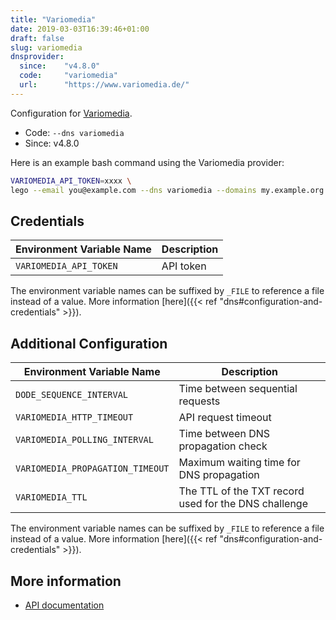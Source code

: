```yaml
---
title: "Variomedia"
date: 2019-03-03T16:39:46+01:00
draft: false
slug: variomedia
dnsprovider:
  since:    "v4.8.0"
  code:     "variomedia"
  url:      "https://www.variomedia.de/"
---
```


<!-- THIS DOCUMENTATION IS AUTO-GENERATED. PLEASE DO NOT EDIT. -->
<!-- providers/dns/variomedia/variomedia.toml -->
<!-- THIS DOCUMENTATION IS AUTO-GENERATED. PLEASE DO NOT EDIT. -->


Configuration for [Variomedia](https://www.variomedia.de/).


<!--more-->

- Code: `--dns variomedia`
- Since: v4.8.0


Here is an example bash command using the Variomedia provider:

```bash
VARIOMEDIA_API_TOKEN=xxxx \
lego --email you@example.com --dns variomedia --domains my.example.org run
```




## Credentials

| Environment Variable Name | Description |
|-----------------------|-------------|
| `VARIOMEDIA_API_TOKEN` | API token |

The environment variable names can be suffixed by `_FILE` to reference a file instead of a value.
More information [here]({{< ref "dns#configuration-and-credentials" >}}).


## Additional Configuration

| Environment Variable Name | Description |
|--------------------------------|-------------|
| `DODE_SEQUENCE_INTERVAL` | Time between sequential requests |
| `VARIOMEDIA_HTTP_TIMEOUT` | API request timeout |
| `VARIOMEDIA_POLLING_INTERVAL` | Time between DNS propagation check |
| `VARIOMEDIA_PROPAGATION_TIMEOUT` | Maximum waiting time for DNS propagation |
| `VARIOMEDIA_TTL` | The TTL of the TXT record used for the DNS challenge |

The environment variable names can be suffixed by `_FILE` to reference a file instead of a value.
More information [here]({{< ref "dns#configuration-and-credentials" >}}).




## More information

- [API documentation](https://api.variomedia.de/docs/dns-records.html)

<!-- THIS DOCUMENTATION IS AUTO-GENERATED. PLEASE DO NOT EDIT. -->
<!-- providers/dns/variomedia/variomedia.toml -->
<!-- THIS DOCUMENTATION IS AUTO-GENERATED. PLEASE DO NOT EDIT. -->

